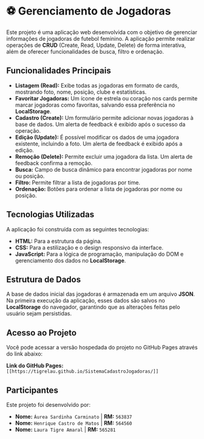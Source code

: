 # ⚽ Gerenciamento de Jogadoras

Este projeto é uma aplicação web desenvolvida com o objetivo de gerenciar informações de jogadoras de futebol feminino. A aplicação permite realizar operações de **CRUD** (Create, Read, Update, Delete) de forma interativa, além de oferecer funcionalidades de busca, filtro e ordenação.

## Funcionalidades Principais

- **Listagem (Read):** Exibe todas as jogadoras em formato de cards, mostrando foto, nome, posição, clube e estatísticas.
- **Favoritar Jogadoras:** Um ícone de estrela ou coração nos cards permite marcar jogadoras como favoritas, salvando essa preferência no **LocalStorage**.
- **Cadastro (Create):** Um formulário permite adicionar novas jogadoras à base de dados. Um alerta de feedback é exibido após o sucesso da operação.
- **Edição (Update):** É possível modificar os dados de uma jogadora existente, incluindo a foto. Um alerta de feedback é exibido após a edição.
- **Remoção (Delete):** Permite excluir uma jogadora da lista. Um alerta de feedback confirma a remoção.
- **Busca:** Campo de busca dinâmico para encontrar jogadoras por nome ou posição.
- **Filtro:** Permite filtrar a lista de jogadoras por time.
- **Ordenação:** Botões para ordenar a lista de jogadoras por nome ou posição.

## Tecnologias Utilizadas

A aplicação foi construída com as seguintes tecnologias:

- **HTML:** Para a estrutura da página.
- **CSS:** Para a estilização e o design responsivo da interface.
- **JavaScript:** Para a lógica de programação, manipulação do DOM e gerenciamento dos dados no **LocalStorage**.

## Estrutura de Dados

A base de dados inicial das jogadoras é armazenada em um arquivo **JSON**. Na primeira execução da aplicação, esses dados são salvos no **LocalStorage** do navegador, garantindo que as alterações feitas pelo usuário sejam persistidas.

## Acesso ao Projeto

Você pode acessar a versão hospedada do projeto no GitHub Pages através do link abaixo:

**Link do GitHub Pages:** `[[https://tigrelau.github.io/SistemaCadastroJogadoras/]]`

## Participantes

Este projeto foi desenvolvido por:

- **Nome:** `Áurea Sardinha Carminato` | **RM:** `563837`
- **Nome:** `Henrique Castro de Matos` | **RM:** `564560`
- **Nome:** `Laura Tigre Amaral` | **RM:** `565281`
